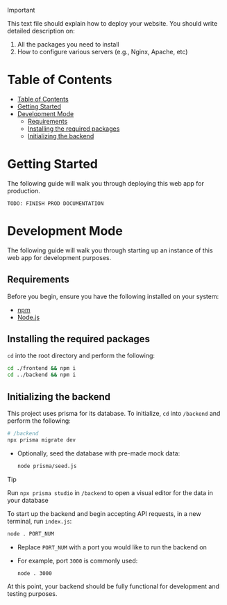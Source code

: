 > [!IMPORTANT] 
> This text file should explain how to deploy your website.
> You should write detailed description on:
> 1. All the packages you need to install
> 2. How to configure various servers (e.g., Nginx, Apache, etc)

# Table of Contents
- [Table of Contents](#table-of-contents)
- [Getting Started](#getting-started)
- [Development Mode](#development-mode)
  - [Requirements](#requirements)
  - [Installing the required packages](#installing-the-required-packages)
  - [Initializing the backend](#initializing-the-backend)

# Getting Started

The following guide will walk you through deploying this web app for production.


`TODO: FINISH PROD DOCUMENTATION`


# Development Mode

The following guide will walk you through starting up an instance of this web app for development purposes.

## Requirements

Before you begin, ensure you have the following installed on your system:

- [npm](https://docs.npmjs.com/downloading-and-installing-node-js-and-npm)
- [Node.js](https://nodejs.org/en/download)

## Installing the required packages

`cd` into the root directory and perform the following:

```sh
cd ./frontend && npm i
cd ../backend && npm i
```

## Initializing the backend

This project uses prisma for its database. To initialize, `cd` into `/backend` and perform the following:

```sh
# /backend
npx prisma migrate dev
```

- Optionally, seed the database with pre-made mock data:

    ```sh
    node prisma/seed.js
    ```

> [!TIP]
> Run `npx prisma studio` in `/backend` to open a visual editor for the data in your database

To start up the backend and begin accepting API requests, in a new terminal, run `index.js`:

```sh
node . PORT_NUM
```
- Replace `PORT_NUM` with a port you would like to run the backend on
- For example, port `3000` is commonly used: 

    ```sh
    node . 3000
    ```

At this point, your backend should be fully functional for development and testing purposes.